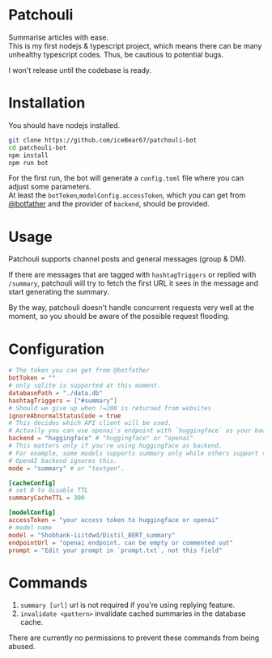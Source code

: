 # Patchouli

Summarise articles with ease.  
This is my first nodejs & typescript project, which means there can be many unhealthy typescript codes. Thus, be cautious to potential bugs.

I won't release until the codebase is ready.

# Installation

You should have nodejs installed.

```bash
git clone https://github.com/iceBear67/patchouli-bot
cd patchouli-bot
npm install
npm run bot
```

For the first run, the bot will generate a `config.toml` file where you can adjust some parameters.  
At least the `botToken`,`modelConfig.accessToken`, which you can get from [@botfather](https://t.me/botfather) and the
provider of `backend`, should be provided.

# Usage

Patchouli supports channel posts and general messages (group & DM).

If there are messages that are tagged with `hashtagTriggers` or replied with `/summary`, patchouli will try to fetch the first URL it sees in the message and start generating the summary.

By the way, patchouli doesn't handle concurrent requests very well at the moment, so you should be aware of the possible request flooding.

# Configuration

```toml
# The token you can get from @botfather
botToken = ""
# only sqlite is supported at this moment.
databasePath = "./data.db"
hashtagTriggers = ["#summary"]
# Should we give up when !=200 is returned from websites
ignoreAbnormalStatusCode = true
# This decides which API client will be used.
# Actually you can use openai's endpoint with `huggingface` as your backend.
backend = "huggingface" # "huggingface" or "openai"
# This matters only if you're using huggingface as backend.
# For example, some models supports summary only while others support text-generation only.
# OpenAI backend ignores this.
mode = "summary" # or "textgen". 

[cacheConfig]
# set 0 to disable TTL
summaryCacheTTL = 300

[modelConfig]
accessToken = "your access token to huggingface or openai"
# model name
model = "Shobhank-iiitdwd/Distil_BERT_summary"
endpointUrl = "openai endpoint. can be empty or commented out"
prompt = "Edit your prompt in `prompt.txt`, not this field"
```

# Commands

1. `summary [url]` url is not required if you're using replying feature.
2. `invalidate <pattern>` invalidate cached summaries in the database cache.

There are currently no permissions to prevent these commands from being abused.
